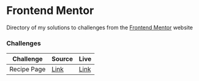 # Frontend Mentor
Directory of my solutions to challenges from the [Frontend Mentor](https://www.frontendmentor.io) website 

### Challenges
| Challenge | Source  | Live |
|---------------|--------|-----------|
| Recipe Page   | [Link](https://github.com/MikosHub/frontend-mentor/tree/ec009b293cfa490ed10155cce1fb9bc49237a221/recipe-page) | [Link](https://mikoshub.github.io/frontend-mentor/recipe-page/)|
